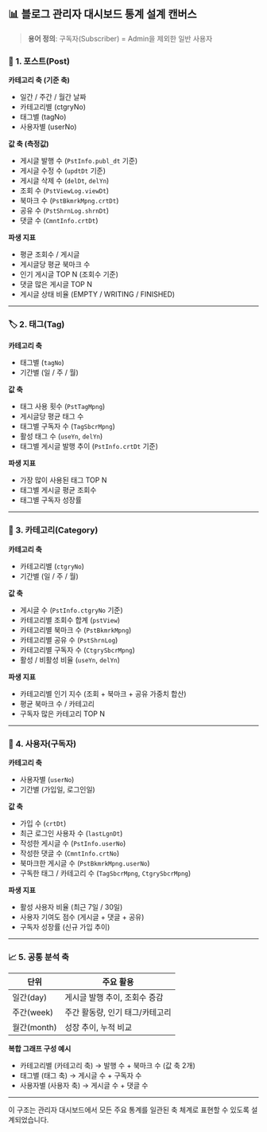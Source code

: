 ## 📊 블로그 관리자 대시보드 통계 설계 캔버스

> **용어 정의**: 구독자(Subscriber) = Admin을 제외한 일반 사용자

### 🧱 1. 포스트(Post)

**카테고리 축 (기준 축)**

- 일간 / 주간 / 월간 날짜
- 카테고리별 (ctgryNo)
- 태그별 (tagNo)
- 사용자별 (userNo)

**값 축 (측정값)**

- 게시글 발행 수 (`PstInfo.publ_dt` 기준)
- 게시글 수정 수 (`updtDt` 기준)
- 게시글 삭제 수 (`delDt`, `delYn`)
- 조회 수 (`PstViewLog.viewDt`)
- 북마크 수 (`PstBkmrkMpng.crtDt`)
- 공유 수 (`PstShrnLog.shrnDt`)
- 댓글 수 (`CmntInfo.crtDt`)

**파생 지표**

- 평균 조회수 / 게시글
- 게시글당 평균 북마크 수
- 인기 게시글 TOP N (조회수 기준)
- 댓글 많은 게시글 TOP N
- 게시글 상태 비율 (EMPTY / WRITING / FINISHED)

---

### 🏷 2. 태그(Tag)

**카테고리 축**

- 태그별 (`tagNo`)
- 기간별 (일 / 주 / 월)

**값 축**

- 태그 사용 횟수 (`PstTagMpng`)
- 게시글당 평균 태그 수
- 태그별 구독자 수 (`TagSbcrMpng`)
- 활성 태그 수 (`useYn`, `delYn`)
- 태그별 게시글 발행 추이 (`PstInfo.crtDt` 기준)

**파생 지표**

- 가장 많이 사용된 태그 TOP N
- 태그별 게시글 평균 조회수
- 태그별 구독자 성장률

---

### 📂 3. 카테고리(Category)

**카테고리 축**

- 카테고리별 (`ctgryNo`)
- 기간별 (일 / 주 / 월)

**값 축**

- 게시글 수 (`PstInfo.ctgryNo` 기준)
- 카테고리별 조회수 합계 (`pstView`)
- 카테고리별 북마크 수 (`PstBkmrkMpng`)
- 카테고리별 공유 수 (`PstShrnLog`)
- 카테고리별 구독자 수 (`CtgrySbcrMpng`)
- 활성 / 비활성 비율 (`useYn`, `delYn`)

**파생 지표**

- 카테고리별 인기 지수 (조회 + 북마크 + 공유 가중치 합산)
- 평균 북마크 수 / 카테고리
- 구독자 많은 카테고리 TOP N

---

### 👥 4. 사용자(구독자)

**카테고리 축**

- 사용자별 (`userNo`)
- 기간별 (가입일, 로그인일)

**값 축**

- 가입 수 (`crtDt`)
- 최근 로그인 사용자 수 (`lastLgnDt`)
- 작성한 게시글 수 (`PstInfo.userNo`)
- 작성한 댓글 수 (`CmntInfo.crtNo`)
- 북마크한 게시글 수 (`PstBkmrkMpng.userNo`)
- 구독한 태그 / 카테고리 수 (`TagSbcrMpng`, `CtgrySbcrMpng`)

**파생 지표**

- 활성 사용자 비율 (최근 7일 / 30일)
- 사용자 기여도 점수 (게시글 + 댓글 + 공유)
- 구독자 성장률 (신규 가입 추이)

---

### 📈 5. 공통 분석 축

| 단위        | 주요 활용                       |
| ----------- | ------------------------------- |
| 일간(day)   | 게시글 발행 추이, 조회수 증감   |
| 주간(week)  | 주간 활동량, 인기 태그/카테고리 |
| 월간(month) | 성장 추이, 누적 비교            |

**복합 그래프 구성 예시**

- 카테고리별 (카테고리 축) → 발행 수 + 북마크 수 (값 축 2개)
- 태그별 (태그 축) → 게시글 수 + 구독자 수
- 사용자별 (사용자 축) → 게시글 수 + 댓글 수

---

이 구조는 관리자 대시보드에서 모든 주요 통계를 일관된 축 체계로 표현할 수 있도록 설계되었습니다.
